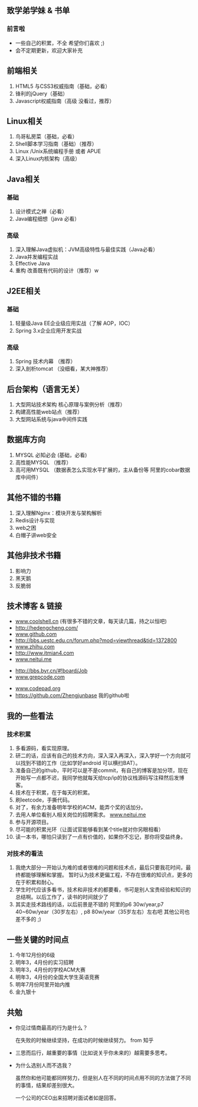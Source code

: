 ## 致学弟学妹 & 书单 

### 前言啦
* 一些自己的积累，不全 希望你们喜欢 ;)
* 会不定期更新，欢迎大家补充

## 前端相关
1. HTML5 与CSS3权威指南（基础，必看）
2. 锋利的jQuery（基础）
3. Javascript权威指南（高级 没看过，推荐）

## Linux相关
1. 鸟哥私房菜（基础，必看）
2. Shell脚本学习指南（基础）（推荐）
3. Linux /Unix系统编程手册 或者 APUE
4. 深入Linux内核架构（高级）

## Java相关

### 基础
1. 设计模式之禅（必看）
2. Java编程细想（java 必看）


### 高级
1. 深入理解Java虚拟机：JVM高级特性与最佳实践（Java必看）
2. Java并发编程实战
3. Effective Java
4. 重构 改善既有代码的设计（推荐）w

## J2EE相关

### 基础
1. 轻量级Java EE企业级应用实战（了解 AOP，IOC）
2. Spring 3.x企业应用开发实战


### 高级
1. Spring 技术内幕 （推荐）
2. 深入剖析tomcat （没细看，某大神推荐）

## 后台架构（语言无关）

1. 大型网站技术架构 核心原理与案例分析（推荐）
2. 构建高性能web站点（推荐）
3. 大型网站系统与java中间件实践

## 数据库方向

1. MYSQL 必知必会 (基础，必看)
2. 高性能MYSQL （推荐）
3. 高可用MYSQL （数据表怎么实现水平扩展的，主从备份等 阿里的cobar数据库中间件）

## 其他不错的书籍

1. 深入理解Nginx：模块开发与架构解析
2. Redis设计与实现
3. web之困
4. 白帽子讲web安全


## 其他非技术书籍

1. 影响力
2. 黑天鹅
3. 反脆弱


## 技术博客 & 链接

* www.coolshell.cn (有很多不错的文章，每天读几篇，持之以恒吧)
* http://hedengcheng.com/
* www.github.com
* http://bbs.uestc.edu.cn/forum.php?mod=viewthread&tid=1372800 
* www.zhihu.com
* http://www.itmian4.com
* www.neitui.me
+ http://bbs.byr.cn/#!board/Job
+ www.grepcode.com
- www.codepad.org
- https://github.com/Zhengjunbase 我的github啦


## 我的一些看法

### 技术积累
1. 多看源码，看实现原理。
2. 研二的话，应该有自己的技术方向，深入深入再深入，深入学好一个方向就可以找到不错的工作（比如学好android 可以横扫BAT）。
3. 准备自己的github，平时可以是不是commit，有自己的博客是加分项，现在开始写一点都不迟，我同学他就每天给tcp/ip的协议栈源码写注释然后发博客。
4. 技术在于积累，在于每天的积累。
5. 刷leetcode，手撕代码。
6. 对了，有余力准备明年学校的ACM，能弄个奖的话加分。
7. 去用人单位看别人相关岗位的招聘需求。  www.neitui.me 
8. 参与开源项目。
9. 尽可能的积累光环（让面试官能够看到某个title就对你另眼相看）
10. 读一本书，哪怕只读到了一点有价值的，如果你不忘记，那你将受益终身。

### 对技术的看法
1. 我绝大部分一开始认为难的或者很难的问题和技术点，最后只要我花时间，最终都能够理解和掌握。
暂时认为技术更偏工程，不存在很难的知识点，更多的在于积累和耐心。
2. 学生时代应该多看书，技术和非技术的都要看，书可是别人宝贵经验和知识的总结啊。以后工作了，读书的时间就少了
3. 其实走技术路线的话，以后前景是不错的 阿里的p6 30w/year,p7 40~60w/year（30岁左右）, p8 80w/year（35岁左右）左右吧 其他公司也差不多的 ;)


## 一些关键的时间点
1. 今年12月份的6级
2. 明年3，4月份的实习招聘
3. 明年3，4月份的学校ACM大赛
4. 明年3，4月份的全国大学生英语竞赛
5. 明年7月份阿里开始内推
6. 金九银十



## 共勉

* 你见过情商最高的行为是什么？

  在失败的时候继续坚持，在成功的时候继续努力。  from 知乎

* 三思而后行，越重要的事情（比如说关乎你未来的）越需要多思考。

* 为什么选别人而不选我？ 

  虽然你和他可能都同样努力，但是别人在不同的时间点用不同的方法做了不同的事情，结果却差别很大。

     一个公司的CEO出来招聘对面试者如是回答。





